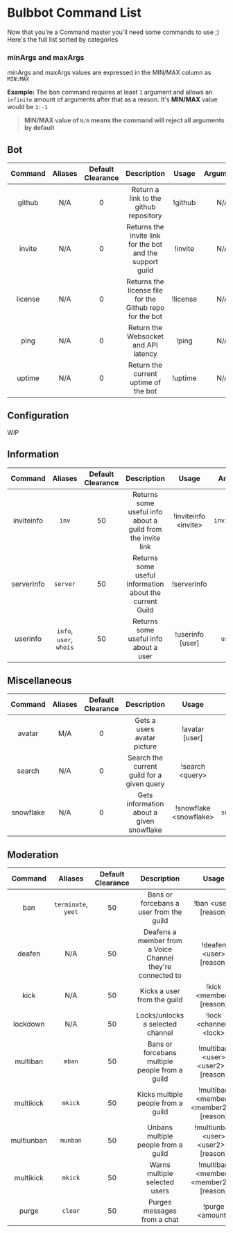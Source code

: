 # Bulbbot Command List
Now that you're a Command master you'll need some commands to use ;) Here's the full list sorted by categories

### minArgs and maxArgs
minArgs and maxArgs values are expressed in the MIN/MAX column as `MIN:MAX`

**Example:** The ban command requires at least `1` argument and allows an `infinite` amount of arguments after that as a reason. It's **MIN/MAX** value would be `1:-1`

> **MIN/MAX value of `N/A` means the command will reject all arguments by default**

## Bot
| Command  | Aliases  | Default Clearance  | Description  | Usage  | Arguments  | MIN/MAX |
|:--------:|:--------:|:------------------:|:------------:|:------:|:----------:|:-------:|
| github | N/A | 0 | Return a link to the github repository | !github | N/A | N/A |
| invite | N/A | 0 | Returns the invite link for the bot and the support guild | !invite | N/A | N/A |
| license | N/A | 0 | Returns the license file for the Github repo for the bot | !license | N/A | N/A |
| ping | N/A | 0 | Return the Websocket and API latency | !ping | N/A | N/A |
| uptime | N/A | 0 | Return the current uptime of the bot | !uptime | N/A | N/A |

## Configuration
WIP

## Information
| Command  | Aliases  | Default Clearance  | Description  | Usage  | Arguments  | MIN/MAX |
|:--------:|:--------:|:------------------:|:------------:|:------:|:----------:|:-------:|
| inviteinfo | `inv` | 50 | Returns some useful info about a guild from the invite link | !inviteinfo \<invite\> | `invite:string` | 1:1 |
| serverinfo | `server` | 50 | Returns some useful information about the current Guild | !serverinfo | N/A | N/A |
| userinfo | `info`, `user`, `whois` | 50 | Returns some useful info about a user | !userinfo [user] | `user:User` | 0:1 |

## Miscellaneous
| Command  | Aliases  | Default Clearance  | Description  | Usage  | Arguments  | MIN/MAX |
|:--------:|:--------:|:------------------:|:------------:|:------:|:----------:|:-------:|
| avatar | M/A | 0 | Gets a users avatar picture | !avatar [user] | `user:User` | 0:1 |
| search | N/A | 0 | Search the current guild for a given query | !search \<query\> | `query:string` | 1:-1 |
| snowflake | N/A | 0 | Gets information about a given snowflake | !snowflake \<snowflake\> | `snowflake:Snowflake` | 1:-1 |

## Moderation
| Command  | Aliases  | Default Clearance  | Description  | Usage  | Arguments  | MIN/MAX |
|:--------:|:--------:|:------------------:|:------------:|:------:|:----------:|:-------:|
| ban | `terminate`, `yeet` | 50 | Bans or forcebans a user from the guild | !ban \<user\> [reason] | `user:User`, `reason:string` | 1:-1 |
| deafen | N/A | 50 | Deafens a member from a Voice Channel they're connected to | !deafen \<user\> [reason] | `user:User`, `reason:string` | 1:-1 |
| kick | N/A | 50 | Kicks a user from the guild | !kick \<member\> [reason] | `member:Member`, `reason:string` | 1:-1 |
| lockdown | N/A | 50 | Locks/unlocks a selected channel | !lock \<channel\> \<lock\> | `channel:Channel`, `lock:boolean` | 1:1 |
| multiban | `mban` | 50 | Bans or forcebans multiple people from a guild | !multiban \<user\> \<user2\>... [reason] | `user:User`, `reason:string` | 1:-1 |
| multikick | `mkick` | 50 | Kicks multiple people from a guild | !multiban \<member\> \<member2\>... [reason] | `member:Member`, `reason:string` | 1:-1 |
| multiunban | `munban` | 50 | Unbans multiple people from a guild | !multiunban \<user\> \<user2\>... [reason] | `user:User`, `reason:string` | 1:-1 |
| multikick | `mkick` | 50 | Warns multiple selected users | !multiban \<member\> \<member2\>... [reason] | `member:Member`, `reason:string` | 1:-1 |
| purge | `clear` | 50 | Purges messages from a chat | !purge \<amount\> | `amount:integer` | 1:1 |
